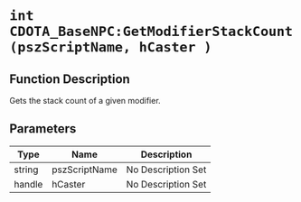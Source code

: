 # `int CDOTA_BaseNPC:GetModifierStackCount(pszScriptName, hCaster )`
## Function Description
Gets the stack count of a given modifier.
## Parameters
Type|Name|Description
--|--|--
string|pszScriptName|No Description Set
handle|hCaster|No Description Set
